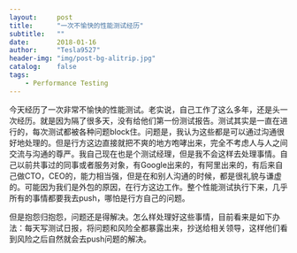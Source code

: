 ```yaml
---
layout:     post
title:      "一次不愉快的性能测试经历"
subtitle:   ""
date:       2018-01-16
author:     "Tesla9527"
header-img: "img/post-bg-alitrip.jpg"
catalog:    false
tags:
    - Performance Testing
---
```

今天经历了一次非常不愉快的性能测试。老实说，自己工作了这么多年，还是头一次经历。就是因为隔了很多天，没有给他们第一份测试报告。测试其实是一直在进行的，每次测试都被各种问题block住。问题是，我认为这些都是可以通过沟通很好地处理的。但是行方这边直接就把不爽的地方咆哮出来，完全不考虑人与人之间交流与沟通的尊严。我自己现在也是个测试经理，但是我不会这样去处理事情。自己以前共事过的同事或者服务对象，有Google出来的，有阿里出来的，有后来自己做CTO，CEO的，能力相当强，但是在和别人沟通的时候，都是很礼貌与谦虚的。可能因为我们是外包的原因，在行方这边工作。整个性能测试执行下来，几乎所有的事情都要我去push，哪怕是行方自己的问题。

但是抱怨归抱怨，问题还是得解决。怎么样处理好这些事情，目前看来是如下办法：每天写测试日报，将问题和风险全都暴露出来，抄送给相关领导，这样他们看到风险之后自然就会去push问题的解决。